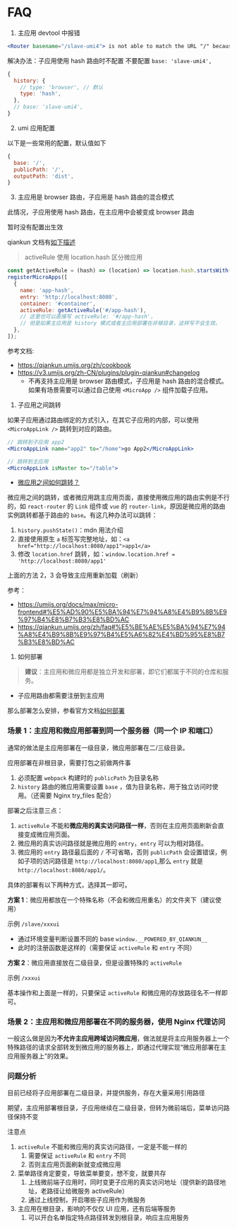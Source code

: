 # FAQ

1. 主应用 devtool 中报错

```jsx
<Router basename="/slave-umi4"> is not able to match the URL "/" because it does not start with the basename, so the <Router> won't render anything.
```

解决办法：子应用使用 hash 路由时不配置 不要配置 `base: 'slave-umi4',`

```js
{
  history: {
    // type: 'browser', // 默认
    type: 'hash',
  },
  // base: 'slave-umi4',
}
```

2. umi 应用配置

以下是一些常用的配置，默认值如下

```js
{
  base: '/',
  publicPath: '/',
  outputPath: 'dist',
}
```

3. 主应用是 browser 路由，子应用是 hash 路由的混合模式

此情况，子应用使用 hash 路由，在主应用中会被变成 browser 路由

暂时没有配置出生效

qiankun 文档有[如下描述](https://qiankun.umijs.org/zh/cookbook#activerule-%E4%BD%BF%E7%94%A8-locationhash-%E5%8C%BA%E5%88%86%E5%BE%AE%E5%BA%94%E7%94%A8)

> activeRule 使用 location.hash 区分微应用

```js
const getActiveRule = (hash) => (location) => location.hash.startsWith(hash);
registerMicroApps([
  {
    name: 'app-hash',
    entry: 'http://localhost:8080',
    container: '#container',
    activeRule: getActiveRule('#/app-hash'),
    // 这里也可以直接写 activeRule: '#/app-hash'，
    // 但是如果主应用是 history 模式或者主应用部署在非根目录，这样写不会生效。
  },
]);
```

参考文档:

- https://qiankun.umijs.org/zh/cookbook
- https://v3.umijs.org/zh-CN/plugins/plugin-qiankun#changelog
  - 不再支持主应用是 browser 路由模式，子应用是 hash 路由的混合模式。如果有场景需要可以通过自己使用 `<MicroApp />` 组件加载子应用。

1. 子应用之间跳转

如果子应用通过路由绑定的方式引入，在其它子应用的内部，可以使用 `<MicroAppLink />` 跳转到对应的路由。

```jsx
// 跳转到子应用 app2
<MicroAppLink name="app2" to="/home">go App2</MicroAppLink>

// 跳转到主应用
<MicroAppLink isMaster to="/table">
```

- [微应用之间如何跳转？](https://qiankun.umijs.org/zh/faq#%E5%BE%AE%E5%BA%94%E7%94%A8%E4%B9%8B%E9%97%B4%E5%A6%82%E4%BD%95%E8%B7%B3%E8%BD%AC)

微应用之间的跳转，或者微应用跳主应用页面，直接使用微应用的路由实例是不行的，如 `react-router` 的 `Link` 组件或 `vue` 的 `router-link`，原因是微应用的路由实例跳转都基于路由的 `base`。有这几种办法可以跳转：

1. `history.pushState()`：mdn 用法介绍
2. 直接使用原生 `a` 标签写完整地址，如：`<a href="http://localhost:8080/app1">app1</a>`
3. 修改 `location.href` 跳转，如：`window.location.href = 'http://localhost:8080/app1'`

上面的方法 2，3 会导致主应用重新加载（刷新）


参考：

- https://umijs.org/docs/max/micro-frontend#%E5%AD%90%E5%BA%94%E7%94%A8%E4%B9%8B%E9%97%B4%E8%B7%B3%E8%BD%AC
- https://qiankun.umijs.org/zh/faq#%E5%BE%AE%E5%BA%94%E7%94%A8%E4%B9%8B%E9%97%B4%E5%A6%82%E4%BD%95%E8%B7%B3%E8%BD%AC

1. 如何部署

> **建议**：主应用和微应用都是独立开发和部署，即它们都属于不同的仓库和服务。

- 子应用路由都需要注册到主应用

那么部署怎么安排，参看官方文档[如何部署](https://qiankun.umijs.org/zh/cookbook#%E5%A6%82%E4%BD%95%E9%83%A8%E7%BD%B2)

### 场景 1：主应用和微应用部署到同一个服务器（同一个 IP 和端口）

通常的做法是主应用部署在一级目录，微应用部署在二/三级目录。

应用部署在非根目录，需要打包之前做两件事

1. 必须配置 `webpack` 构建时的 `publicPath` 为目录名称
2. `history` 路由的微应用需要设置 `base` ，值为目录名称，用于独立访问时使用。（还需要 Nginx try_files 配合）

部署之后注意三点：

1. `activeRule` 不能和**微应用的真实访问路径一样**，否则在主应用页面刷新会直接变成微应用页面。
2. 微应用的真实访问路径就是微应用的 `entry`，`entry` 可以为相对路径。
3. 微应用的 `entry` 路径最后面的 `/` 不可省略，否则 `publicPath` 会设置错误，例如子项的访问路径是 `http://localhost:8080/app1`,那么 `entry` 就是 `http://localhost:8080/app1/`。

具体的部署有以下两种方式，选择其一即可。

**方案 1**：微应用都放在一个特殊名称（不会和微应用重名）的文件夹下（建议使用）

示例 `/slave/xxxui`

- 通过环境变量判断设置不同的 base `window.__POWERED_BY_QIANKUN__`
- 此时的注册函数是这样的（需要保证 `activeRule` 和 `entry` 不同）

**方案 2**：微应用直接放在二级目录，但是设置特殊的 `activeRule`

示例 `/xxxui`

基本操作和上面是一样的，只要保证 `activeRule` 和微应用的存放路径名不一样即可。

### 场景 2：主应用和微应用部署在不同的服务器，使用 Nginx 代理访问

一般这么做是因为**不允许主应用跨域访问微应用**，做法就是将主应用服务器上一个特殊路径的请求全部转发到微应用的服务器上，即通过代理实现“微应用部署在主应用服务器上”的效果。

### 问题分析

目前已经将子应用部署在二级目录，并提供服务，存在大量采用引用路径

期望，主应用部署根目录，子应用继续在二级目录，但转为微前端后，菜单访问路径保持不变

注意点

1. `activeRule` 不能和微应用的真实访问路径，一定是不能一样的
   1. 需要保证 `activeRule` 和 `entry` 不同
   2. 否则主应用页面刷新就变成微应用
2. 菜单路径肯定要变，导致菜单要变，想不变，就要共存
   1. 上线微前端子应用时，同时变更子应用的真实访问地址（提供新的路径地址，老路径让给微服务 activeRule）
   2. 通过上线控制，开启哪些子应用作为微服务
3. 主应用在根目录，影响的不仅仅 UI 应用，还有后端等服务
   1. 可以开白名单指定特点路径转发到根目录，响应主应用服务
